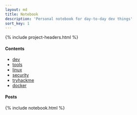 ```yaml
---
layout: md
title: Notebook
description: 'Personal notebook for day-to-day dev things'
sort_key: 1
---
```


{% include project-headers.html %}

#### Contents

- [dev](dev)
- [tools](tools)
- [linux](linux)
- [security](security)
- [tryhackme](tryhackme)
- [docker](docker)

#### Posts

{% include notebook.html %}
